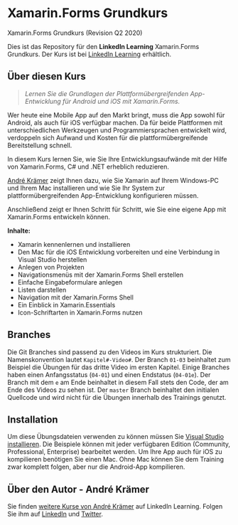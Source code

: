 # Xamarin.Forms Grundkurs
Xamarin.Forms Grundkurs (Revision Q2 2020)

Dies ist das Repository für den **LinkedIn Learning** Xamarin.Forms Grundkurs. Der Kurs ist bei [LinkedIn Learning](https://linkedin.com/learning) erhältlich.

## Über diesen Kurs
> _Lernen Sie die Grundlagen der Plattformübergreifenden App-Entwicklung für Android und iOS mit Xamarin.Forms._

Wer heute eine Mobile App auf den Markt bringt, muss die App sowohl für Android, als auch für iOS verfügbar machen. Da für beide Plattformen mit unterschiedlichen Werkzeugen und Programmiersprachen entwickelt wird, verdoppeln sich Aufwand und Kosten für die plattformübergreifende Bereitstellung schnell.

In diesem Kurs lernen Sie, wie Sie Ihre Entwicklungsaufwände mit der Hilfe von Xamarin.Forms, C# und .NET erheblich reduzieren.

[André Krämer](https://www.linkedin.com/learning/instructors/andre-kramer) zeigt Ihnen dazu, wie Sie Xamarin auf Ihrem Windows-PC und Ihrem Mac installieren und wie Sie Ihr System zur plattformübergreifenden App-Entwicklung konfigurieren müssen.

Anschließend zeigt er Ihnen Schritt für Schritt, wie Sie eine eigene App mit Xamarin.Forms entwickeln können.

**Inhalte:**
* Xamarin kennenlernen und installieren
* Den Mac für die iOS Entwicklung vorbereiten und eine Verbindung in Visual Studio herstellen
* Anlegen von Projekten
* Navigationsmenüs mit der Xamarin.Forms Shell erstellen
* Einfache Eingabeformulare anlegen
* Listen darstellen
* Navigation mit der Xamarin.Forms Shell
* Ein Einblick in Xamarin.Essentials
* Icon-Schriftarten in Xamarin.Forms nutzen

## Branches
Die Git Branches sind passend zu den Videos im Kurs strukturiert. Die Namenskonvention lautet `Kapitel#-Video#`. Der Branch `01-03` beinhaltet zum Beispiel die Übungen für das dritte Video im ersten Kapitel. Einige Branches haben einen Anfangsstatus (`04-01`) und einen Endstatus (`04-01e`). Der Branch mit dem `e` am Ende beinhaltet in diesem Fall stets den Code, der am Ende des Videos zu sehen ist.
Der `master` Branch beinhaltet den initialen Quellcode und wird nicht für die Übungen innerhalb des Trainings genutzt.

## Installation
Um diese Übungsdateien verwenden zu können müssen Sie  [Visual Studio installieren](https://visualstudio.microsoft.com/). Die Beispiele können mit jeder verfügbaren Edition (Community, Professional, Enterprise) bearbeitet werden. Um Ihre App auch für iOS zu kompilieren benötigen Sie einen Mac. Ohne Mac können Sie dem Training zwar komplett folgen, aber nur die Android-App kompilieren.

## Über den Autor - André Krämer
Sie finden [weitere Kurse von André Krämer](https://www.linkedin.com/learning/instructors/andre-kramer) auf LinkedIn Learning.  Folgen Sie ihm auf [LinkedIn](https://www.linkedin.com/in/andrekraemer?trk=lil_instructor) und [Twitter](https://twitter.com/codemurai). 


